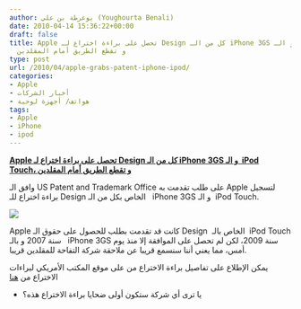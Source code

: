 ```yaml
---
author: يوغرطة بن علي (Youghourta Benali)
date: 2010-04-14 15:36:22+00:00
draft: false
title: Apple تحصل على براءة اختراع لـ Design كل من الـ iPhone 3GS و الـ  iPod Touch،
  و تقطع الطريق أمام المقلدين
type: post
url: /2010/04/apple-grabs-patent-iphone-ipod/
categories:
- Apple
- أخبار الشركات
- هواتف/ أجهزة لوحية
tags:
- Apple
- iPhone
- ipod
---
```


[**Apple تحصل على براءة اختراع لـ Design كل من الـ iPhone 3GS و الـ  iPod Touch، و تقطع الطريق أمام المقلدين**](http://www.it-scoop.com/2010/04/apple-grabs-patent-iphone-ipod/)


وافق الـ US Patent and Trademark Office على طلب تقدمت به Apple لتسجيل براءة اختراع للـ Design الخاص بكل من الـ   iPhone 3GS و الـ  iPod Touch.

[![](http://www.it-scoop.com/wp-content/uploads/2010/04/Design-iPod.jpg)
](http://www.it-scoop.com/2010/04/apple-grabs-patent-iphone-ipod/)

Apple كانت قد تقدمت بطلب للحصول على حقوق الـ Design  الخاص بالـ  iPod Touch سنة 2007 و بالـ   iPhone 3GS سنة 2009، لكن لم تحصل على الموافقة إلا منذ يوم أمس، مما يعني أننا سنسمع قريبا عن ملاحقة شركة التفاحة للمقلدين قريبا.

يمكن الإطلاع على تفاصيل براءة الاختراع من على موقع المكتب الأمريكي لبراءات الاختراع من [هنا](http://patft.uspto.gov/netacgi/nph-Parser?Sect1=PTO1&Sect2=HITOFF&d=PALL&p=1&u=%2Fnetahtml%2FPTO%2Fsrchnum.htm&r=1&f=G&l=50&s1=D613,736.PN.&OS=PN/D613,736&RS=PN/D613,736)

- يا ترى أي شركة ستكون أولى ضحايا براءة الاختراع هذه؟
